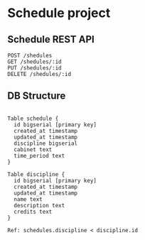 # Schedule project


## Schedule REST API
```
POST /shedules
GET /shedules/:id
PUT /shedules/:id
DELETE /shedules/:id
```

## DB Structure

```

Table schedule {
  id bigserial [primary key]
  created_at timestamp
  updated_at timestamp
  discipline bigserial
  cabinet text
  time_period text
}

Table discipline {
  id bigserial [primary key]
  created_at timestamp
  updated_at timestamp
  name text
  description text
  credits text
}

Ref: schedules.discipline < discipline.id

```